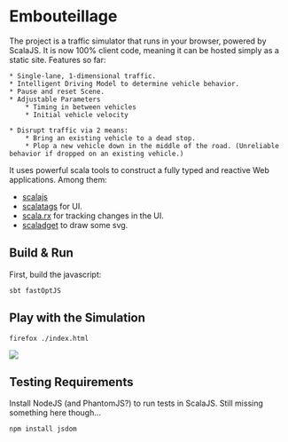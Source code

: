 # Embouteillage #

The project is a traffic simulator that runs in your browser, powered by ScalaJS.
It is now 100% client code, meaning it can be hosted simply as a static site.
Features so far:

    * Single-lane, 1-dimensional traffic.
    * Intelligent Driving Model to determine vehicle behavior.
    * Pause and reset Scene.
    * Adjustable Parameters
        * Timing in between vehicles
        * Initial vehicle velocity

    * Disrupt traffic via 2 means:
        * Bring an existing vehicle to a dead stop.
        * Plop a new vehicle down in the middle of the road. (Unreliable behavior if dropped on an existing vehicle.)

It uses powerful scala tools to construct a fully typed and reactive Web applications. Among them:

- [scalajs](https://github.com/scala-js/scala-js)
- [scalatags](https://github.com/lihaoyi/scalatags) for UI.
- [scala.rx](https://github.com/lihaoyi/scala.rx) for tracking changes in the UI.
- [scaladget](https://github.com/mathieuleclaire/scaladget) to draw some svg.

## Build & Run ##
First, build the javascript:
```
sbt fastOptJS
```

## Play with the Simulation ##

    firefox ./index.html


![](https://i.imgur.com/Cw1YIO7.png)

## Testing Requirements ##
Install NodeJS (and PhantomJS?) to run tests in ScalaJS. Still missing something here though...

    npm install jsdom
